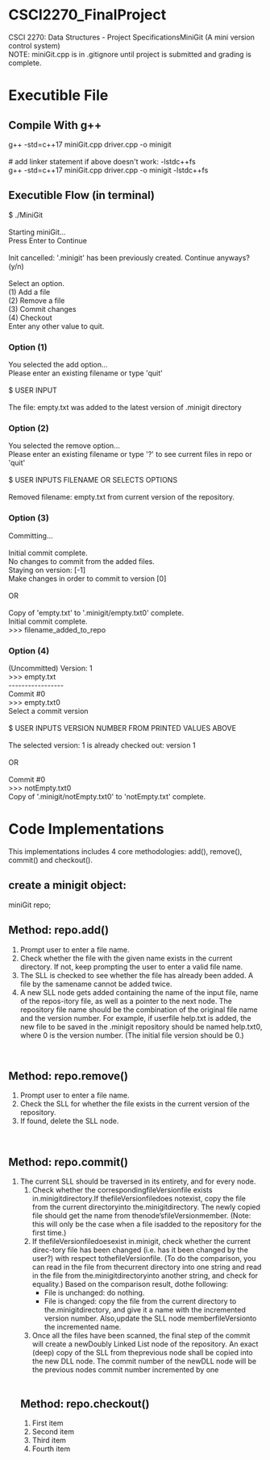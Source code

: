 # CSCI2270_FinalProject
CSCI 2270: Data Structures - Project SpecificationsMiniGit (A mini version control system) <br/>
NOTE: miniGit.cpp is in .gitignore until project is submitted and grading is complete. 

# Executible File
## Compile With g++
  g++ -std=c++17 miniGit.cpp driver.cpp -o minigit                                    <br/>
                                                                                      <br/>
  \# add linker statement if above doesn't work: -lstdc++fs                           <br/>
  g++ -std=c++17 miniGit.cpp driver.cpp -o minigit -lstdc++fs                         <br/>
## Executible Flow (in terminal)
$  ./MiniGit                                                                          <br/>
                                                                                      <br/>
Starting miniGit...                                                                   <br/>
Press Enter to Continue                                                               <br/>
                                                                                      <br/>
Init cancelled: '.minigit' has been previously created. Continue anyways? (y/n)       <br/>
                                                                                      <br/>
Select an option.                                                                     <br/>
(1)   Add a file                                                                      <br/>
(2)   Remove a file                                                                   <br/>
(3)   Commit changes                                                                  <br/>
(4)   Checkout                                                                        <br/>
Enter any other value to quit.                                                        <br/>
  
### Option (1)
You selected the add option...                                                        <br/>
Please enter an existing filename or type 'quit'                                      <br/>
                                                                                      <br/>
$ USER INPUT                                                                          <br/>
                                                                                      <br/>
The file: empty.txt was added to the latest version of .minigit directory             <br/>


### Option (2)
You selected the remove option...                                                     <br/> 
Please enter an existing filename or type '?' to see current files in repo or 'quit'  <br/>
                                                                                      <br/>
$ USER INPUTS FILENAME OR SELECTS OPTIONS                                             <br/>
                                                                                      <br/>
Removed filename: empty.txt from current version of the repository.                   <br/>



### Option (3)
Committing...                                                                         <br/>
                                                                                      <br/>
Initial commit complete.                                                              <br/>
No changes to commit from the added files.                                            <br/>
Staying on version: [-1]                                                              <br/>
Make changes in order to commit to version [0]                                        <br/>
                                                                                      <br/>
OR                                                                                    <br/>
                                                                                      <br/>
Copy of 'empty.txt' to '.minigit/empty.txt0' complete.                                <br/>
Initial commit complete.                                                              <br/>
 \>>> filename_added_to_repo                                                           <br/>

### Option (4)
(Uncommitted) Version: 1                                                              <br/>
 \>>> empty.txt                                                                        <br/>
-----------------                                                                     <br/>
Commit #0                                                                             <br/>
 \>>> empty.txt0                                                                       <br/>
Select a commit version                                                               <br/>
                                                                                      <br/>
$ USER INPUTS VERSION NUMBER FROM PRINTED VALUES ABOVE                                <br/>
                                                                                      <br/>
The selected version: 1 is already checked out: version 1                             <br/>
                                                                                      <br/>
OR                                                                                    <br/>
                                                                                      <br/>
Commit #0                                                                             <br/>
 \>>> notEmpty.txt0                                                                    <br/> 
Copy of '.minigit/notEmpty.txt0' to 'notEmpty.txt' complete.                          <br/>

# Code Implementations
This implementations includes 4 core methodologies: add(), remove(), commit() and checkout(). 

## create a minigit object:
miniGit repo;

## Method: repo.add()

<ol>
  <li> 
    Prompt user to enter a file name. 
  </li>
  <li>
    Check whether the file with the given name exists in the current directory.  If not, keep prompting the user to enter a valid file name.
  </li>
  <li>
    The SLL is checked to see whether the file has already been added.  A file by the samename cannot be added twice.
  </li>
  <li>
    A new SLL node gets added containing the name of the input file, name of the repos-itory file, as well as a pointer to the next node.  The repository file name should be the combination of the original file name and the version number.  For example, if userfile help.txt is added, the new file to be saved in the .minigit repository should be named help.txt0, where 0 is the version number.  (The initial file version should be 0.)
  </li>
</ol> 

<br/>

## Method: repo.remove()

<ol>
  <li>
    Prompt user to enter a file name.
  </li>
  <li>
    Check the SLL for whether the file exists in the current version of the repository.
  </li>
  <li>
    If found, delete the SLL node.
  </li>
</ol> 

<br/>

## Method: repo.commit()

<ol>
  <li>
    The current SLL should be traversed in its entirety, and for every node.
    <ol>
      <li>
        Check whether the correspondingfileVersionfile exists in.minigitdirectory.If thefileVersionfiledoes notexist,  copy the file from the current directoryinto the.minigitdirectory.  The newly copied file should get the name from thenode’sfileVersionmember.   (Note:  this  will  only  be  the  case  when  a  file  isadded to the repository for the first time.)
      </li>
      <li>
        If thefileVersionfiledoesexist in.minigit, check whether the current direc-tory file has been changed (i.e.  has it been changed by the user?)  with respect tothefileVersionfile.  (To do the comparison, you can read in the file from thecurrent directory into one string and read in the file from the.minigitdirectoryinto another string, and check for equality.)  Based on the comparison result, dothe following: 
        <ul>
          <li>
            File is unchanged:  do nothing.
          </li>
          <li>
            File  is  changed:  copy  the  file  from  the  current  directory  to  the.minigitdirectory,  and  give  it  a  name  with  the  incremented  version  number.   Also,update the SLL node memberfileVersionto the incremented name.
          </li>
        </ul> 
      </li>
    </li>
  <li>
    Once all the files have been scanned,  the final step of the commit will create a newDoubly Linked List node of the repository.  An exact (deep) copy of the SLL from theprevious node shall be copied into the new DLL node.  The commit number of the newDLL node will be the previous nodes commit number incremented by one
  </li>
</ol> 

<br/>

## Method: repo.checkout()

<ol>
<li>First item</li>
<li>Second item</li>
<li>Third item</li>
<li>Fourth item</li>
</ol> 

<br/>
